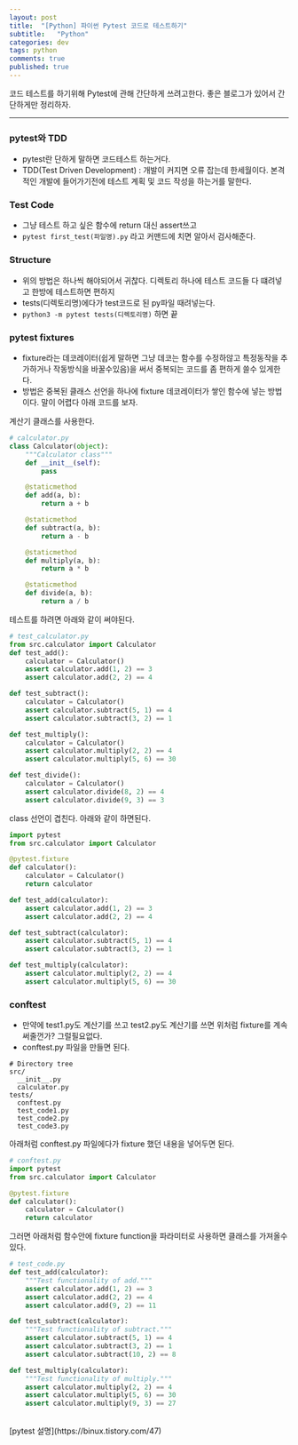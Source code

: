 ```yaml
---
layout: post
title:  "[Python] 파이썬 Pytest 코드로 테스트하기"
subtitle:   "Python"
categories: dev
tags: python
comments: true
published: true
---
```


코드 테스트를 하기위해 Pytest에 관해 간단하게 쓰려고한다. 좋은 블로그가 있어서 간단하게만 정리하자.

---

### pytest와 TDD
- pytest란 단하게 말하면 코드테스트 하는거다.
- TDD(Test Driven Development) : 개발이 커지면 오류 잡는데 한세월이다. 본격적인 개발에 들어가기전에 테스트 계획 및 코드 작성을 하는거를 말한다.

### Test Code
- 그냥 테스트 하고 싶은 함수에 return 대신 assert쓰고
- ```pytest first_test(파일명).py``` 라고 커맨드에 치면 알아서 검사해준다.

### Structure
- 위의 방법은 하나씩 해야되어서 귀찮다. 디렉토리 하나에 테스트 코드들 다 떄려넣고 한방에 테스트하면 편하지
- tests(디렉토리명)에다가 test코드로 된 py파일 때려넣는다.
- ```python3 -m pytest tests(디렉토리명)``` 하면 끝

### pytest fixtures
- fixture라는 데코레이터(쉽게 말하면 그냥 데코는 함수를 수정하않고 특정동작을 추가하거나 작동방식을 바꿀수있음)을 써서 중복되는 코드를 좀 편하게 쓸수 있게한다. 
- 방법은 중복된 클래스 선언을 하나에 fixture 데코레이터가 쌓인 함수에 넣는 방법이다. 말이 어렵다 아래 코드를 보자.
  
계산기 클래스를 사용한다.
```python
# calculator.py
class Calculator(object):
    """Calculator class"""
    def __init__(self):
        pass

    @staticmethod
    def add(a, b):
        return a + b

    @staticmethod
    def subtract(a, b):
        return a - b

    @staticmethod
    def multiply(a, b):
        return a * b

    @staticmethod
    def divide(a, b):
        return a / b
```
  
테스트를 하려면 아래와 같이 써야된다.
```python
# test_calculator.py
from src.calculator import Calculator
def test_add():
    calculator = Calculator()
    assert calculator.add(1, 2) == 3
    assert calculator.add(2, 2) == 4

def test_subtract():
    calculator = Calculator()
    assert calculator.subtract(5, 1) == 4
    assert calculator.subtract(3, 2) == 1

def test_multiply():
    calculator = Calculator()
    assert calculator.multiply(2, 2) == 4
    assert calculator.multiply(5, 6) == 30

def test_divide():
    calculator = Calculator()
    assert calculator.divide(8, 2) == 4
    assert calculator.divide(9, 3) == 3
```
  
class 선언이 겹친다. 아래와 같이 하면된다.
```python
import pytest
from src.calculator import Calculator

@pytest.fixture
def calculator():
    calculator = Calculator()
    return calculator

def test_add(calculator):
    assert calculator.add(1, 2) == 3
    assert calculator.add(2, 2) == 4

def test_subtract(calculator):
    assert calculator.subtract(5, 1) == 4
    assert calculator.subtract(3, 2) == 1

def test_multiply(calculator):
    assert calculator.multiply(2, 2) == 4
    assert calculator.multiply(5, 6) == 30
```

### conftest
- 만약에 test1.py도 계산기를 쓰고 test2.py도 계산기를 쓰면 위처럼 fixture를 계속 써줄껀가? 그럴필요없다.
- conftest.py 파일을 만들면 된다.
```
# Directory tree
src/
  __init__.py
  calculator.py
tests/
  conftest.py
  test_code1.py
  test_code2.py
  test_code3.py
```
  
아래처럼 conftest.py 파일에다가 fixture 했던 내용을 넣어두면 된다.
```python
# conftest.py
import pytest
from src.calculator import Calculator

@pytest.fixture
def calculator():
    calculator = Calculator()
    return calculator
```
  
그러면 아래처럼 함수안에 fixture function을 파라미터로 사용하면 클래스를 가져올수있다.
```python
# test_code.py
def test_add(calculator):
    """Test functionality of add."""
    assert calculator.add(1, 2) == 3
    assert calculator.add(2, 2) == 4
    assert calculator.add(9, 2) == 11

def test_subtract(calculator):
    """Test functionality of subtract."""
    assert calculator.subtract(5, 1) == 4
    assert calculator.subtract(3, 2) == 1
    assert calculator.subtract(10, 2) == 8

def test_multiply(calculator):
    """Test functionality of multiply."""
    assert calculator.multiply(2, 2) == 4
    assert calculator.multiply(5, 6) == 30
    assert calculator.multiply(9, 3) == 27
```

<br>
[pytest 설명](https://binux.tistory.com/47)  
